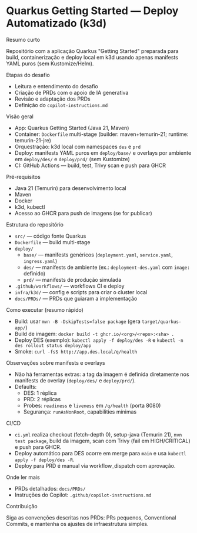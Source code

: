 # Quarkus Getting Started — Deploy Automatizado (k3d)

Resumo curto

Repositório com a aplicação Quarkus "Getting Started" preparada para build, containerização e deploy local em k3d usando apenas manifests YAML puros (sem Kustomize/Helm).

Etapas do desafio

- Leitura e entendimento do desafio
- Criação de PRDs com o apoio de IA generativa
- Revisão e adaptação dos PRDs
- Definição do `copilot-instructions.md`

Visão geral

- App: Quarkus Getting Started (Java 21, Maven)
- Container: `Dockerfile` multi-stage (builder: maven+temurin-21; runtime: temurin-21-jre)
- Orquestração: k3d local com namespaces `des` e `prd`
- Deploy: manifests YAML puros em `deploy/base/` e overlays por ambiente em `deploy/des/` e `deploy/prd/` (sem Kustomize)
- CI: GitHub Actions — build, test, Trivy scan e push para GHCR

Pré-requisitos

- Java 21 (Temurin) para desenvolvimento local
- Maven
- Docker
- k3d, kubectl
- Acesso ao GHCR para push de imagens (se for publicar)

Estrutura do repositório

- `src/` — código fonte Quarkus
- `Dockerfile` — build multi-stage
- `deploy/`
  - `base/` — manifests genéricos (`deployment.yaml`, `service.yaml`, `ingress.yaml`)
  - `des/` — manifests de ambiente (ex.: `deployment-des.yaml` com `image:` definido)
  - `prd/` — manifests de produção simulada
- `.github/workflows/` — workflows CI e deploy
- `infra/k3d/` — config e scripts para criar o cluster local
- `docs/PRDs/` — PRDs que guiaram a implementação

Como executar (resumo rápido)

- Build: usar `mvn -B -DskipTests=false package` (gera `target/quarkus-app/`)
- Build de imagem: `docker build -t ghcr.io/<org>/<repo>:<sha> .`
- Deploy DES (exemplo): `kubectl apply -f deploy/des -R` e `kubectl -n des rollout status deploy/app`
- Smoke: `curl -fsS http://app.des.local/q/health`

Observações sobre manifests e overlays

- Não há ferramentas extras: a tag da imagem é definida diretamente nos manifests de overlay (`deploy/des/` e `deploy/prd/`).
- Defaults:
  - DES: 1 réplica
  - PRD: 2 réplicas
  - Probes: `readiness` e `liveness` em `/q/health` (porta 8080)
  - Segurança: `runAsNonRoot`, capabilities mínimas

CI/CD

- `ci.yml` realiza checkout (fetch-depth 0), setup-java (Temurin 21), `mvn test package`, build da imagem, scan com Trivy (fail em HIGH/CRITICAL) e push para GHCR.
- Deploy automático para DES ocorre em merge para `main` e usa `kubectl apply -f deploy/des -R`.
- Deploy para PRD é manual via workflow_dispatch com aprovação.

Onde ler mais

- PRDs detalhados: `docs/PRDs/`
- Instruções do Copilot: `.github/copilot-instructions.md`

Contribuição

Siga as convenções descritas nos PRDs: PRs pequenos, Conventional Commits, e mantenha os ajustes de infraestrutura simples.
